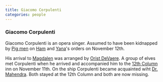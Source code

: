 ```yaml
---
title: Giacomo Corpulenti
categories: people
---
```


### Giacomo Corpulenti

Giacomo Corpulenti is an opera singer. Assumed to have been kidnapped by [Pig men](pigmen) on [Ham](Ham) and [Yana](Yana)'s orders on November 12th. 

His arrival to [Magdalen](Magdalen) was arranged by [Orist DeVaere](OristDeVaere). A group of elves met Corpulenti when he arrived and accompanied him to the [12th Column](TwelfthColumn) inn on November 11th. On the ship Corpulenti became acquainted wiht [Dr. Mahendra](Mahendra). Both stayed at the 12th Column and both are now missing.
